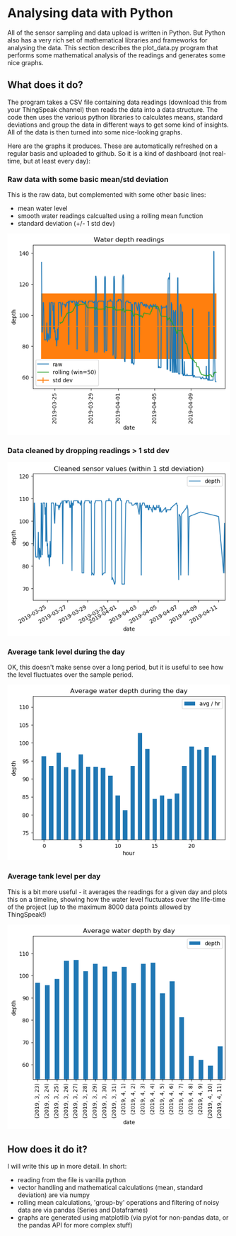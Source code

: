# Analysing data with Python

All of the sensor sampling and data upload is written in Python. But Python also has a very rich set of mathematical libraries and frameworks for analysing the data. This section describes the plot_data.py program that performs some mathematical analysis of the readings and generates some nice graphs.

## What does it do?
The program takes a CSV file containing data readings (download this from your ThingSpeak channel) then reads the data into a data structure. The code then uses the various python libraries to calculates means, standard deviations and group the data in different ways to get some kind of insights. All of the data is then turned into some nice-looking graphs.

Here are the graphs it produces. These are automatically refreshed on a regular basis and uploaded to github. So it is a kind of dashboard (not real-time, but at least every day):

### Raw data with some basic mean/std deviation
This is the raw data, but complemented with some other basic lines:
* mean water level
* smooth water readings calcualted using a rolling mean function
* standard deviation (+/- 1 std dev)

![fig_sensor.png](fig_sensor.png)

### Data cleaned by dropping readings > 1 std dev
![fig_clean_sensor](fig_clean_sensor.png)

### Average tank level during the day
OK, this doesn't make sense over a long period, but it is useful to see how the level fluctuates over the sample period.

![fig_avg_hourly.png](fig_avg_hourly.png)

### Average tank level per day
This is a bit more useful - it averages the readings for a given day and plots this on a timeline, showing how the water level fluctuates over the life-time of the project (up to the maximum 8000 data points allowed by ThingSpeak!)

![fig_avg_daily.png](fig_avg_daily.png)

## How does it do it?
I will write this up in more detail. In short:
* reading from the file is vanilla python
* vector handling and mathematical calculations (mean, standard deviation) are via numpy
* rolling mean calculations, 'group-by' operations and filtering of noisy data are via pandas (Series and Dataframes)
* graphs are generated using matplotlib (via pylot for non-pandas data, or the pandas API for more complex stuff)

